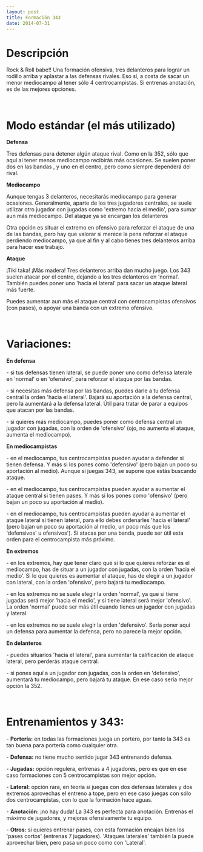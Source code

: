 ```yaml
---
layout: post
title: Formación 343
date: 2014-07-31
---
```


# Descripción

Rock & Roll babe!! Una formación ofensiva, tres delanteros para lograr un rodillo arriba y aplastar a las defensas rivales. Eso sí, a costa de sacar un menor mediocampo al tener sólo 4 centrocampistas. Si entrenas anotación, es de las mejores opciones.

 

# Modo estándar (el más utilizado)

**Defensa**

Tres defensas para detener algún ataque rival. Como en la 352, sólo que aquí al tener menos mediocampo recibirás más ocasiones. Se suelen poner dos en las bandas , y uno en el centro, pero como siempre dependerá del rival.

**Mediocampo**

Aunque tengas 3 delanteros, necesitarás mediocampo para generar ocasiones. Generalmente, aparte de los tres jugadores centrales, se suele utilizar otro jugador con jugadas como 'extremo hacia el medio', para sumar aun más mediocampo. Del ataque ya se encargan los delanteros

Otra opción es situar el extremo en ofensivo para reforzar el ataque de una de las bandas, pero hay que valorar si merece la pena reforzar el ataque perdiendo mediocampo, ya que al fin y al cabo tienes tres delanteros arriba para hacer ese trabajo.

**Ataque**

¡Tiki taka! ¡Más madera! Tres delanteros arriba dan mucho juego. Los 343 suelen atacar por el centro, dejando a los tres delanteros en 'normal'. También puedes poner uno 'hacia el lateral' para sacar un ataque lateral más fuerte.

Puedes aumentar aun más el ataque central con centrocampistas ofensivos (con pases), o apoyar una banda con un extremo ofensivo.

 

# Variaciones:

**En defensa**

\- si tus defensas tienen lateral, se puede poner uno como defensa laterale en 'normal' o en 'ofensivo', para reforzar el ataque por las bandas.

\- si necesitas más defensa por las bandas, puedes darle a tu defensa central la orden 'hacia el lateral'. Bajará su aportación a la defensa central, pero la aumentará a la defensa lateral. Útil para tratar de parar a equipos que atacan por las bandas.

\- si quieres más mediocampo, puedes poner como defensa central un jugador con jugadas, con la orden de 'ofensivo' (ojo, no aumenta el ataque, aumenta el mediocampo).

**En mediocampistas**

\- en el mediocampo, tus centrocampistas pueden ayudar a defender si tienen defensa. Y más si los pones como 'defensivo' (pero bajan un poco su aportación al medio). Aunque si juegas 343, se supone que estás buscando ataque.

\- en el mediocampo, tus centrocampistas pueden ayudar a aumentar el ataque central si tienen pases. Y más si los pones como 'ofensivo' (pero bajan un poco su aportación al medio).

\- en el mediocampo, tus centrocampistas pueden ayudar a aumentar el ataque lateral si tienen lateral, para ello debes ordenarles 'hacia el lateral' (pero bajan un poco su aportación al medio, un poco más que los 'defensivos' u ofensivos'). Si atacas por una banda, puede ser útil esta orden para el centrocampista más próximo.

**En extremos**

\- en los extremos, hay que tener claro que si lo que quieres reforzar es el mediocampo, has de situar a un jugador con jugadas, con la orden 'hacia el medio'. Si lo que quieres es aumentar el ataque, has de elegir a un jugador con lateral, con la orden 'ofensivo', pero bajará tu mediocampo.

\- en los extremos no se suele elegir la orden 'normal', ya que si tiene jugadas será mejor 'hacia el medio', y si tiene lateral será mejor 'ofensivo'. La orden 'normal' puede ser más útil cuando tienes un jugador con jugadas y lateral.

\- en los extremos no se suele elegir la orden 'defensivo'. Sería poner aquí un defensa para aumentar la defensa, pero no parece la mejor opción.

**En delanteros**

\- puedes situarlos 'hacia el lateral', para aumentar la calificación de ataque lateral, pero perderás ataque central.

\- si pones aquí a un jugador con jugadas, con la orden en 'defensivo', aumentará tu mediocampo, pero bajará tu ataque. En ese caso sería mejor opción la 352.

 

# Entrenamientos y 343:

\- **Portería:** en todas las formaciones juega un portero, por tanto la 343 es tan buena para portería como cualquier otra.

\- **Defensa:** no tiene mucho sentido jugar 343 entrenando defensa.

\- **Jugadas:** opción regulera, entrenas a 4 jugadores, pero es que en ese caso formaciones con 5 centrocampistas son mejor opción.

\- **Lateral:** opción rara, en teoría si juegas con dos defensas laterales y dos extremos aprovechas el entreno a tope, pero en ese caso juegas con sólo dos centrocampistas, con lo que la formación hace aguas.

\- **Anotación:** ¡no hay duda! La 343 es perfecta para anotación. Entrenas el máximo de jugadores, y mejoras ofensivamente tu equipo.

\- **Otros:** si quieres entrenar pases, con esta formación encajan bien los 'pases cortos' (entrenas 7 jugadores). 'Ataques laterales' también la puede aprovechar bien, pero pasa un poco como con 'Lateral'.
